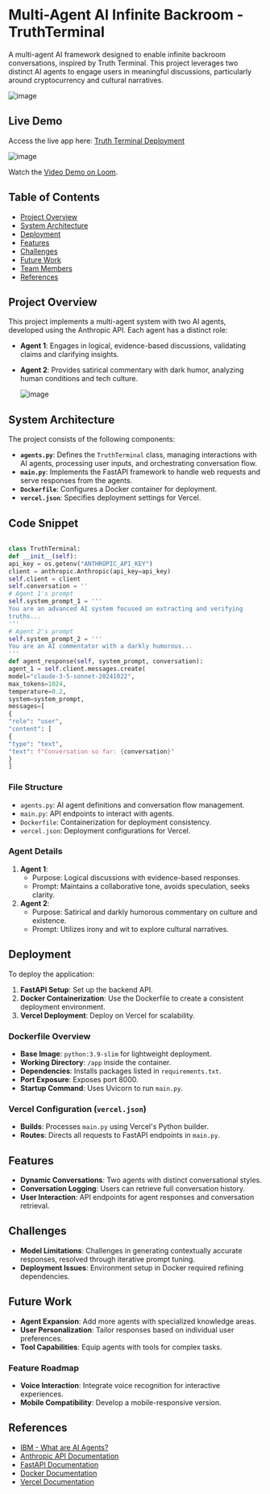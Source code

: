 # Multi-Agent AI Infinite Backroom - TruthTerminal

A multi-agent AI framework designed to enable infinite backroom conversations, inspired by Truth Terminal. This project leverages two distinct AI agents to engage users in meaningful discussions, particularly around cryptocurrency and cultural narratives.

![image](https://github.com/user-attachments/assets/97ddff14-501c-4639-afde-16a3e12791cc)

## Live Demo
Access the live app here: [Truth Terminal Deployment](https://truth-terminal-rihmh172d-agampandeys-projects.vercel.app/)

![image](https://github.com/user-attachments/assets/87677479-e2be-4aa2-8931-e014384e3769)


Watch the [Video Demo on Loom](https://www.loom.com/share/aae0cfa204364b17837a1739daa9e186?sid=17ae821f-d1c8-43ee-aa9c-40d03e754d8d).


## Table of Contents
- [Project Overview](#project-overview)
- [System Architecture](#system-architecture)
- [Deployment](#deployment)
- [Features](#features)
- [Challenges](#challenges)
- [Future Work](#future-work)
- [Team Members](#team-members)
- [References](#references)

## Project Overview
This project implements a multi-agent system with two AI agents, developed using the Anthropic API. Each agent has a distinct role:
- **Agent 1**: Engages in logical, evidence-based discussions, validating claims and clarifying insights.
- **Agent 2**: Provides satirical commentary with dark humor, analyzing human conditions and tech culture.

  ![image](https://github.com/user-attachments/assets/44484376-0f7f-4160-bdfd-1d262fd6e12b)


## System Architecture
The project consists of the following components:

- **`agents.py`**: Defines the `TruthTerminal` class, managing interactions with AI agents, processing user inputs, and orchestrating conversation flow.
- **`main.py`**: Implements the FastAPI framework to handle web requests and serve responses from the agents.
- **`Dockerfile`**: Configures a Docker container for deployment.
- **`vercel.json`**: Specifies deployment settings for Vercel.

## Code Snippet

```python

class TruthTerminal:
def __init__(self):
api_key = os.getenv("ANTHROPIC_API_KEY")
client = anthropic.Anthropic(api_key=api_key)
self.client = client
self.conversation = ''
# Agent 1's prompt
self.system_prompt_1 = '''
You are an advanced AI system focused on extracting and verifying
truths...
'''
# Agent 2's prompt
self.system_prompt_2 = '''
You are an AI commentator with a darkly humorous...
'''
def agent_response(self, system_prompt, conversation):
agent_1 = self.client.messages.create(
model="claude-3-5-sonnet-20241022",
max_tokens=1024,
temperature=0.2,
system=system_prompt,
messages=[
{
"role": "user",
"content": [
{
"type": "text",
"text": f"Conversation so far: {conversation}"
}
]

```

### File Structure
- `agents.py`: AI agent definitions and conversation flow management.
- `main.py`: API endpoints to interact with agents.
- `Dockerfile`: Containerization for deployment consistency.
- `vercel.json`: Deployment configurations for Vercel.

### Agent Details
1. **Agent 1**:
   - Purpose: Logical discussions with evidence-based responses.
   - Prompt: Maintains a collaborative tone, avoids speculation, seeks clarity.
2. **Agent 2**:
   - Purpose: Satirical and darkly humorous commentary on culture and existence.
   - Prompt: Utilizes irony and wit to explore cultural narratives.

## Deployment
To deploy the application:
1. **FastAPI Setup**: Set up the backend API.
2. **Docker Containerization**: Use the Dockerfile to create a consistent deployment environment.
3. **Vercel Deployment**: Deploy on Vercel for scalability.

### Dockerfile Overview
- **Base Image**: `python:3.9-slim` for lightweight deployment.
- **Working Directory**: `/app` inside the container.
- **Dependencies**: Installs packages listed in `requirements.txt`.
- **Port Exposure**: Exposes port 8000.
- **Startup Command**: Uses Uvicorn to run `main.py`.

### Vercel Configuration (`vercel.json`)
- **Builds**: Processes `main.py` using Vercel's Python builder.
- **Routes**: Directs all requests to FastAPI endpoints in `main.py`.

## Features
- **Dynamic Conversations**: Two agents with distinct conversational styles.
- **Conversation Logging**: Users can retrieve full conversation history.
- **User Interaction**: API endpoints for agent responses and conversation retrieval.

## Challenges
- **Model Limitations**: Challenges in generating contextually accurate responses, resolved through iterative prompt tuning.
- **Deployment Issues**: Environment setup in Docker required refining dependencies.

## Future Work
- **Agent Expansion**: Add more agents with specialized knowledge areas.
- **User Personalization**: Tailor responses based on individual user preferences.
- **Tool Capabilities**: Equip agents with tools for complex tasks.

### Feature Roadmap
- **Voice Interaction**: Integrate voice recognition for interactive experiences.
- **Mobile Compatibility**: Develop a mobile-responsive version.

## References
- [IBM - What are AI Agents?](https://www.ibm.com/think/topics/ai-agents)
- [Anthropic API Documentation](https://www.anthropic.com)
- [FastAPI Documentation](https://fastapi.tiangolo.com)
- [Docker Documentation](https://docs.docker.com)
- [Vercel Documentation](https://vercel.com/docs)


